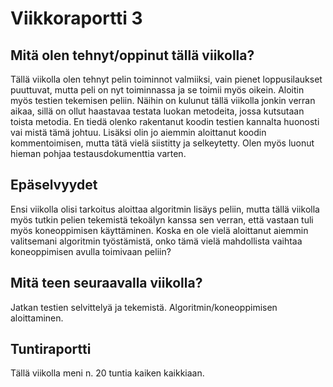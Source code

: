 # Viikkoraportti 3
## Mitä olen tehnyt/oppinut tällä viikolla?
Tällä viikolla olen tehnyt pelin toiminnot valmiiksi, vain pienet loppusilaukset puuttuvat, mutta peli on nyt toiminnassa ja se toimii myös oikein.
Aloitin myös testien tekemisen peliin. Näihin on kulunut tällä viikolla jonkin verran aikaa, sillä on ollut haastavaa testata luokan metodeita, jossa kutsutaan toista metodia. En tiedä olenko rakentanut koodin testien kannalta huonosti vai mistä tämä johtuu.
Lisäksi olin jo aiemmin aloittanut koodin kommentoimisen, mutta tätä vielä siistitty ja selkeytetty.
Olen myös luonut hieman pohjaa testausdokumenttia varten.

## Epäselvyydet
Ensi viikolla olisi tarkoitus aloittaa algoritmin lisäys peliin, mutta tällä viikolla myös tutkin pelien tekemistä tekoälyn kanssa sen verran, että vastaan tuli myös koneoppimisen käyttäminen. Koska en ole vielä aloittanut aiemmin valitsemani algoritmin työstämistä, onko tämä vielä mahdollista vaihtaa koneoppimisen avulla toimivaan peliin?

## Mitä teen seuraavalla viikolla?
Jatkan testien selvittelyä ja tekemistä.
Algoritmin/koneoppimisen aloittaminen.

## Tuntiraportti
Tällä viikolla meni n. 20 tuntia kaiken kaikkiaan.
